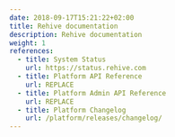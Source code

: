 ```yaml
---
date: 2018-09-17T15:21:22+02:00
title: Rehive documentation
description: Rehive documentation
weight: 1
references:
  - title: System Status
    url: https://status.rehive.com
  - title: Platform API Reference
    url: REPLACE
  - title: Platform Admin API Reference
    url: REPLACE
  - title: Platform Changelog
    url: /platform/releases/changelog/
---
```

